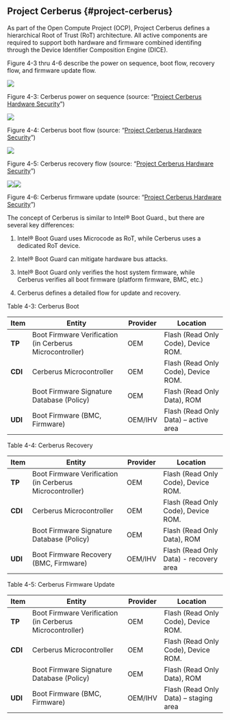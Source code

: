 <!--- @file
  project-cerberus.md for Understanding the UEFI Secure Boot Chain

  Copyright (c) 2019, Intel Corporation. All rights reserved.<BR>

  Redistribution and use in source (original document form) and 'compiled'
  forms (converted to PDF, epub, HTML and other formats) with or without
  modification, are permitted provided that the following conditions are met:

  1) Redistributions of source code (original document form) must retain the
     above copyright notice, this list of conditions and the following
     disclaimer as the first lines of this file unmodified.

  2) Redistributions in compiled form (transformed to other DTDs, converted to
     PDF, epub, HTML and other formats) must reproduce the above copyright
     notice, this list of conditions and the following disclaimer in the
     documentation and/or other materials provided with the distribution.

  THIS DOCUMENTATION IS PROVIDED BY TIANOCORE PROJECT "AS IS" AND ANY EXPRESS OR
  IMPLIED WARRANTIES, INCLUDING, BUT NOT LIMITED TO, THE IMPLIED WARRANTIES OF
  MERCHANTABILITY AND FITNESS FOR A PARTICULAR PURPOSE ARE DISCLAIMED. IN NO
  EVENT SHALL TIANOCORE PROJECT  BE LIABLE FOR ANY DIRECT, INDIRECT, INCIDENTAL,
  SPECIAL, EXEMPLARY, OR CONSEQUENTIAL DAMAGES (INCLUDING, BUT NOT LIMITED TO,
  PROCUREMENT OF SUBSTITUTE GOODS OR SERVICES; LOSS OF USE, DATA, OR PROFITS;
  OR BUSINESS INTERRUPTION) HOWEVER CAUSED AND ON ANY THEORY OF LIABILITY,
  WHETHER IN CONTRACT, STRICT LIABILITY, OR TORT (INCLUDING NEGLIGENCE OR
  OTHERWISE) ARISING IN ANY WAY OUT OF THE USE OF THIS DOCUMENTATION, EVEN IF
  ADVISED OF THE POSSIBILITY OF SUCH DAMAGE.

-->

## Project Cerberus {#project-cerberus}

As part of the Open Compute Project (OCP), Project Cerberus defines a hierarchical Root of Trust (RoT) architecture. All active components are required to support both hardware and firmware combined identifing through the Device Identifier Composition Engine (DICE).

Figure 4-3 thru 4-6 describe the power on sequence, boot flow, recovery flow, and firmware update flow.

![](media/image16.png)

Figure 4-3: Cerberus power on sequence (source: “[Project Cerberus Hardware Security](https://f990335bdbb4aebc3131-b23f11c2c6da826ceb51b46551bfafdc.ssl.cf2.rackcdn.com/images/fbbdd5feceb6e6328373417e1ab7c06a13a2ef2c.pdf)”)

![](media/image17.png)

Figure 4-4: Cerberus boot flow (source: “[Project Cerberus Hardware Security](https://f990335bdbb4aebc3131-b23f11c2c6da826ceb51b46551bfafdc.ssl.cf2.rackcdn.com/images/fbbdd5feceb6e6328373417e1ab7c06a13a2ef2c.pdf)”)

![](media/image18.png)

Figure 4-5: Cerberus recovery flow (source: “[Project Cerberus Hardware Security](https://f990335bdbb4aebc3131-b23f11c2c6da826ceb51b46551bfafdc.ssl.cf2.rackcdn.com/images/fbbdd5feceb6e6328373417e1ab7c06a13a2ef2c.pdf)”)

![](media/image19.png)![](media/image20.png)

Figure 4-6: Cerberus firmware update (source: “[Project Cerberus Hardware Security](https://f990335bdbb4aebc3131-b23f11c2c6da826ceb51b46551bfafdc.ssl.cf2.rackcdn.com/images/fbbdd5feceb6e6328373417e1ab7c06a13a2ef2c.pdf)”)

The concept of Cerberus is similar to Intel® Boot Guard., but there are several key differences:

1.  Intel® Boot Guard uses Microcode as RoT, while Cerberus uses a dedicated RoT device.

2.  Intel® Boot Guard can mitigate hardware bus attacks.

3.  Intel® Boot Guard only verifies the host system firmware, while Cerberus verifies all boot firmware (platform firmware, BMC, etc.)

4.  Cerberus defines a detailed flow for update and recovery.

Table 4-3: Cerberus Boot

| **Item** | **Entity** | **Provider** | **Location** |
| --- | --- | --- | --- |
| **TP** | Boot Firmware Verification (in Cerberus Microcontroller) | OEM | Flash (Read Only Code), Device ROM. |
| **CDI** | Cerberus Microcontroller | OEM | Flash (Read Only Code), Device ROM. |
|  | Boot Firmware Signature Database (Policy) | OEM | Flash (Read Only Data), ROM |
| **UDI** | Boot Firmware (BMC, Firmware) | OEM/IHV | Flash (Read Only Data) – active area |

Table 4-4: Cerberus Recovery

| **Item** | **Entity** | **Provider** | **Location** |
| --- | --- | --- | --- |
| **TP** | Boot Firmware Verification (in Cerberus Microcontroller) | OEM | Flash (Read Only Code), Device ROM. |
| **CDI** | Cerberus Microcontroller | OEM | Flash (Read Only Code), Device ROM. |
|  | Boot Firmware Signature Database (Policy) | OEM | Flash (Read Only Data), ROM |
| **UDI** | Boot Firmware Recovery (BMC, Firmware) | OEM/IHV | Flash (Read Only Data) - recovery area |

Table 4-5: Cerberus Firmware Update

| **Item** | **Entity** | **Provider** | **Location** |
| --- | --- | --- | --- |
| **TP** | Boot Firmware Verification (in Cerberus Microcontroller) | OEM | Flash (Read Only Code), Device ROM. |
| **CDI** | Cerberus Microcontroller | OEM | Flash (Read Only Code), Device ROM. |
|  | Boot Firmware Signature Database (Policy) | OEM | Flash (Read Only Data), ROM |
| **UDI** | Boot Firmware (BMC, Firmware) | OEM/IHV | Flash (Read Only Data) – staging area |